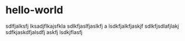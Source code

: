 # hello-world
sdlfjalksfj lksadjflkajsfkla
sdlkfjaslfjaslkfj a lsdkfjalkfjaskjf
sdlkfjsdlafjlakj
sdfkjaskdfjalsdfj askfj
lsdkjflasfj

